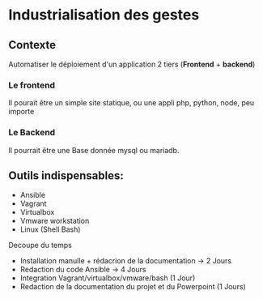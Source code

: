 # Industrialisation des gestes


## Contexte 
 Automatiser le déploiement d'un application 2 tiers (**Frontend** + **backend**)
### Le frontend
 Il pourait être un simple site statique, ou une appli php, python, node, peu importe

### Le Backend 
Il pourrait être une Base donnée mysql ou mariadb.



## Outils indispensables: 
- Ansible
- Vagrant
- Virtualbox
- Vmware workstation
- Linux (Shell Bash)

Decoupe du temps
* Installation manulle + rédacrion de la documentation -> 2 Jours
* Redaction du code Ansible -> 4 Jours
* Integration Vagrant/virtualbox/vmware/bash (1 Jour)
* Redaction de la documentation du projet et du Powerpoint (1 Jours)

